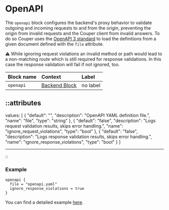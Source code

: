 # OpenAPI

The `openapi` block configures the backend's proxy behavior to validate outgoing
and incoming requests to and from the origin, preventing the origin from invalid
requests and the Couper client from invalid answers.
To do so Couper uses the [OpenAPI 3 standard](https://www.openapis.org/) to load
the definitions from a given document defined with the `file` attribute.

⚠️ While ignoring request violations an invalid method or path would
lead to a non-matching _route_ which is still required for response validations.
In this case the response validation will fail if not ignored, too.

| Block name | Context                                       | Label    |
|:-----------|:----------------------------------------------|:---------|
|`openapi`   | [Backend Block](/configuration/block/backend) | no label |


::attributes
---
values: [
  {
    "default": "",
    "description": "OpenAPI YAML definition file.",
    "name": "file",
    "type": "string"
  },
  {
    "default": "false",
    "description": "Logs request validation results, skips error handling.",
    "name": "ignore_request_violations",
    "type": "bool"
  },
  {
    "default": "false",
    "description": "Logs response validation results, skips error handling.",
    "name": "ignore_response_violations",
    "type": "bool"
  }
]

---
::

### Example

```hcl
openapi {
  file = "openapi.yaml"
  ignore_response_violations = true
}
```

You can find a detailed example [here](https://github.com/coupergateway/couper-examples/blob/master/backend-validation/README.md).
